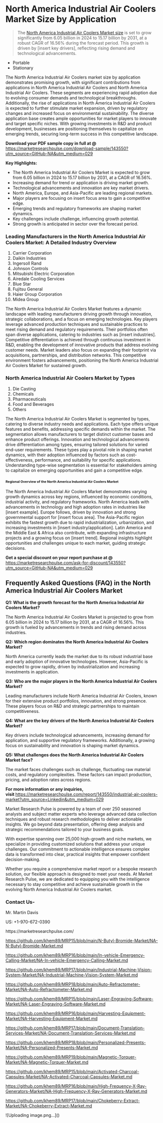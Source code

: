 <h1>North America Industrial Air Coolers Market&nbsp;Size by Application</h1><blockquote><p>The <a href="https://marketresearchpulse.com/download-sample/143550?utm_source=GitHub-NA&amp;utm_medium=029">North America Industrial Air Coolers Market size</a> is set to grow significantly from 6.05 billion in 2024 to 15.17 billion by 2031, at a robust CAGR of 16.56% during the forecast period. This growth is driven by [insert key drivers], reflecting rising demand and technological advancements.</p></blockquote><ul><li>Portable<li> Stationary</li></ul><p>The North America Industrial Air Coolers market size by application demonstrates promising growth, with significant contributions from applications in North America Industrial Air Coolers and North America Industrial Air Coolers. These segments are experiencing rapid adoption due to evolving consumer demands and technological breakthroughs. Additionally, the rise of applications in North America Industrial Air Coolers is expected to further stimulate market expansion, driven by regulatory changes and increased focus on environmental sustainability. The diverse application base creates ample opportunities for market players to innovate and target specific niches. With growing investments in R&D and product development, businesses are positioning themselves to capitalize on emerging trends, securing long-term success in this competitive landscape.</p><p><strong>Download your PDF sample copy in full at @ </strong><a href="https://marketresearchpulse.com/download-sample/143550?utm_source=GitHub-NA&amp;utm_medium=029">https://marketresearchpulse.com/download-sample/143550?utm_source=GitHub-NA&amp;utm_medium=029</a></p><p><strong>Key Highlights: </strong></p><ul><li>The North America Industrial Air Coolers Market is expected to grow from 6.05 billion in 2024 to 15.17 billion by 2031, at a CAGR of 16.56%.</li><li>Increasing demand for trend or application is driving market growth.</li><li>Technological advancements and innovation are key market drivers.</li><li>North America, Europe, and Asia-Pacific are leading regional markets.</li><li>Major players are focusing on insert focus area to gain a competitive edge.</li><li>Emerging trends and regulatory frameworks are shaping market dynamics.</li><li>Key challenges include challenge, influencing growth potential.</li><li>Strong growth is anticipated in sector over the forecast period.</li></ul><h3>Leading Manufacturers in the North America Industrial Air Coolers Market: A Detailed Industry Overview</h3><ol><li>Carrier Corporation</li><li>Daikin Industries</li><li>Ingersoll Rand</li><li>Johnson Controls</li><li>Mitsubishi Electric Corporation</li><li>Airedale Cooling Services</li><li>Blue Star</li><li>Fujitsu General</li><li>Haier Group Corporation</li><li>Midea Group</li></ol><div class="flex max-w-full flex-col flex-grow"><div class="min-h-8 text-message flex w-full flex-col items-end gap-2 whitespace-normal break-words [.text-message+&amp;]:mt-5" dir="auto" data-message-author-role="assistant" data-message-id="fd8432e4-4910-450d-b182-61b7bfb0a01f" data-message-model-slug="gpt-4o"><div class="flex w-full flex-col gap-1 empty:hidden first:pt-[3px]"><div class="markdown prose w-full break-words dark:prose-invert light"><p>The North America Industrial Air Coolers Market features a dynamic landscape with leading manufacturers driving growth through innovation, strategic collaborations, and a focus on emerging technologies. Key players leverage advanced production techniques and sustainable practices to meet rising demand and regulatory requirements. Their portfolios often span diverse applications, catering to industries such as [insert industries]. Competitive differentiation is achieved through continuous investment in R&amp;D, enabling the development of innovative products that address evolving customer needs. Market leaders also focus on expanding their footprint via acquisitions, partnerships, and distribution networks. This competitive environment fosters advancements, positioning the North America Industrial Air Coolers Market for sustained growth.</p></div></div></div></div><h3>North America Industrial Air Coolers Market by Types</h3><ol><li>Die Casting<li> Chemicals<li> Pharmaceuticals<li> Food and Beverages<li> Others</li></ol><div class="flex max-w-full flex-col flex-grow"><div class="min-h-8 text-message flex w-full flex-col items-end gap-2 whitespace-normal break-words [.text-message+&amp;]:mt-5" dir="auto" data-message-author-role="assistant" data-message-id="084470be-0bb7-4664-bddf-5156b4f41249" data-message-model-slug="gpt-4o-mini"><div class="flex w-full flex-col gap-1 empty:hidden first:pt-[3px]"><div class="markdown prose w-full break-words dark:prose-invert light"><p>The North America Industrial Air Coolers Market is segmented by types, catering to diverse industry needs and applications. Each type offers unique features and benefits, addressing specific demands within the market. The segmentation allows manufacturers to target distinct customer bases and enhance product offerings. Innovation and technological advancements drive differentiation among types, ensuring tailored solutions for varied end-user requirements. These types play a pivotal role in shaping market dynamics, with their adoption influenced by factors such as cost-effectiveness, performance, and suitability for specific applications. Understanding type-wise segmentation is essential for stakeholders aiming to capitalize on emerging opportunities and gain a competitive edge.</p></div></div></div></div><h3><span style="font-size: 11px;">Regional Overview of the North America Industrial Air Coolers Market</span></h3><div class="flex max-w-full flex-col flex-grow"><div class="min-h-8 text-message flex w-full flex-col items-end gap-2 whitespace-normal break-words [.text-message+&amp;]:mt-5" dir="auto" data-message-author-role="assistant" data-message-id="e9038762-ce64-4e30-91c9-9bd413514231" data-message-model-slug="gpt-4o-mini"><div class="flex w-full flex-col gap-1 empty:hidden first:pt-[3px]"><div class="markdown prose w-full break-words dark:prose-invert light"><p>The North America Industrial Air Coolers Market demonstrates varying growth dynamics across key regions, influenced by economic conditions, industrial activity, and regulatory frameworks. North America leads with advancements in technology and high adoption rates in industries like [insert example]. Europe follows, driven by innovation and strong governmental support for [insert focus area]. The Asia-Pacific region exhibits the fastest growth due to rapid industrialization, urbanization, and increasing investments in [insert industry/application]. Latin America and the Middle East &amp; Africa also contribute, with expanding infrastructure projects and a growing focus on [insert trend]. Regional insights highlight opportunities and challenges unique to each market, guiding strategic decisions.</p></div></div></div></div><p><strong>Get a special discount on your report purchase at @ </strong><a href="https://marketresearchpulse.com/ask-for-discount/143550?utm_source=GitHub-NA&amp;utm_medium=029">https://marketresearchpulse.com/ask-for-discount/143550?utm_source=GitHub-NA&amp;utm_medium=029</a></p><h2>Frequently Asked Questions (FAQ) in the North America Industrial Air Coolers Market</h2><p><strong>Q1: What is the growth forecast for the North America Industrial Air Coolers Market?</strong></p><p>The North America Industrial Air Coolers Market is projected to grow from 6.05 billion in 2024 to 15.17 billion by 2031, at a CAGR of 16.56%. This growth is fueled by advancements in trends and rising demand across industries.</p><p><strong>Q2: Which region dominates the North America Industrial Air Coolers Market?</strong></p><p>North America currently leads the market due to its robust industrial base and early adoption of innovative technologies. However, Asia-Pacific is expected to grow rapidly, driven by industrialization and increasing investments in application.</p><p><strong>Q3: Who are the major players in the North America Industrial Air Coolers Market?</strong></p><p>Leading manufacturers include North America Industrial Air Coolers, known for their extensive product portfolios, innovation, and strong presence. These players focus on R&amp;D and strategic partnerships to maintain competitiveness.</p><p><strong>Q4: What are the key drivers of the North America Industrial Air Coolers Market?</strong></p><p>Key drivers include technological advancements, increasing demand for application, and supportive regulatory frameworks. Additionally, a growing focus on sustainability and innovation is shaping market dynamics.</p><p><strong>Q5: What challenges does the North America Industrial Air Coolers Market face?</strong></p><p>The market faces challenges such as challenge, fluctuating raw material costs, and regulatory complexities. These factors can impact production, pricing, and adoption rates across regions.</p><p><strong>For more information or any inquiries, visit&nbsp;</strong><a href="https://marketresearchpulse.com/report/143550/industrial-air-coolers-market?utm_source=Linkedin&utm_medium=029">https://marketresearchpulse.com/report/143550/industrial-air-coolers-market?utm_source=Linkedin&utm_medium=029</a></p><p>Market Research Pulse is powered by a team of over 250 seasoned analysts and subject matter experts who leverage advanced data collection techniques and robust research methodologies to deliver actionable insights. We go beyond data presentation, offering deep analysis and strategic recommendations tailored to your business goals.</p><p>With expertise spanning over 25,000 high-growth and niche markets, we specialize in providing customized solutions that address your unique challenges. Our commitment to actionable intelligence ensures complex data is transformed into clear, practical insights that empower confident decision-making.</p><p>Whether you require a comprehensive market report or a bespoke research solution, our flexible approach is designed to meet your needs. At Market Research Pulse, we are dedicated to equipping you with the intelligence necessary to stay competitive and achieve sustainable growth in the evolving North America Industrial Air Coolers market.</p><h3><strong>Contact Us-</strong></h3><p>Mr. Martin Davis</p><p>US: +1-970-672-0390</p><p>https://marketresearchpulse.com/</p><p><a href="https://github.com/khem89/MRP15/blob/main/N-Butyl-Bromide-Market/NA-N-Butyl-Bromide-Market.md">https://github.com/khem89/MRP15/blob/main/N-Butyl-Bromide-Market/NA-N-Butyl-Bromide-Market.md</a></p><p><a href="https://github.com/khem89/MRP16/blob/main/In-vehicle-Emergency-Calling-Market/NA-In-vehicle-Emergency-Calling-Market.md">https://github.com/khem89/MRP16/blob/main/In-vehicle-Emergency-Calling-Market/NA-In-vehicle-Emergency-Calling-Market.md</a></p><p><a href="https://github.com/khem89/MRP17/blob/main/Industrial-Machine-Vision-System-Market/NA-Industrial-Machine-Vision-System-Market.md">https://github.com/khem89/MRP17/blob/main/Industrial-Machine-Vision-System-Market/NA-Industrial-Machine-Vision-System-Market.md</a></p><p><a href="https://github.com/khem89/MRP18/blob/main/Auto-Refractometer-Market/NA-Auto-Refractometer-Market.md">https://github.com/khem89/MRP18/blob/main/Auto-Refractometer-Market/NA-Auto-Refractometer-Market.md</a></p><p><a href="https://github.com/khem89/MRP15/blob/main/Laser-Engraving-Software-Market/NA-Laser-Engraving-Software-Market.md">https://github.com/khem89/MRP15/blob/main/Laser-Engraving-Software-Market/NA-Laser-Engraving-Software-Market.md</a></p><p><a href="https://github.com/khem89/MRP16/blob/main/Harvesting-Equipment-Market/NA-Harvesting-Equipment-Market.md">https://github.com/khem89/MRP16/blob/main/Harvesting-Equipment-Market/NA-Harvesting-Equipment-Market.md</a></p><p><a href="https://github.com/khem89/MRP17/blob/main/Document-Translation-Services-Market/NA-Document-Translation-Services-Market.md">https://github.com/khem89/MRP17/blob/main/Document-Translation-Services-Market/NA-Document-Translation-Services-Market.md</a></p><p><a href="https://github.com/khem89/MRP18/blob/main/Personalized-Presents-Market/NA-Personalized-Presents-Market.md">https://github.com/khem89/MRP18/blob/main/Personalized-Presents-Market/NA-Personalized-Presents-Market.md</a></p><p><a href="https://github.com/khem89/MRP19/blob/main/Magnetic-Torquer-Market/NA-Magnetic-Torquer-Market.md">https://github.com/khem89/MRP19/blob/main/Magnetic-Torquer-Market/NA-Magnetic-Torquer-Market.md</a></p><p><a href="https://github.com/khem89/MRP15/blob/main/Activated-Charcoal-Capsules-Market/NA-Activated-Charcoal-Capsules-Market.md">https://github.com/khem89/MRP15/blob/main/Activated-Charcoal-Capsules-Market/NA-Activated-Charcoal-Capsules-Market.md</a></p><p><a href="https://github.com/khem89/MRP16/blob/main/High-Frequency-X-Ray-Generators-Market/NA-High-Frequency-X-Ray-Generators-Market.md">https://github.com/khem89/MRP16/blob/main/High-Frequency-X-Ray-Generators-Market/NA-High-Frequency-X-Ray-Generators-Market.md</a></p><p><a href="https://github.com/khem89/MRP17/blob/main/Chokeberry-Extract-Market/NA-Chokeberry-Extract-Market.md">https://github.com/khem89/MRP17/blob/main/Chokeberry-Extract-Market/NA-Chokeberry-Extract-Market.md</a></p>
![Uploading image.png…]()
